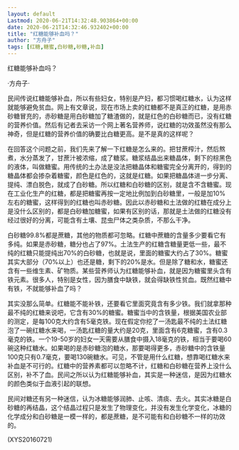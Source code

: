 ```yaml
---
layout: default
Lastmod: 2020-06-21T14:32:48.903864+00:00
date: 2020-06-21T14:32:46.932402+00:00
title: "红糖能够补血吗？"
author: "方舟子"
tags: [红糖,糖蜜,白砂糖,砂糖,补血]
---
```


红糖能够补血吗？

·方舟子·

民间传说红糖能够补血，所以有些妇女，特别是产妇，都习惯喝红糖水，认为这样就能够避免贫血。网上有文章说，现在市场上卖的红糖都不是真正的红糖，是用赤砂糖冒充的，赤砂糖是用白砂糖加了糖渣做的，就是红色的白砂糖而已，没有红糖的营养价值。然后有记者去采访一个网上著名营养师，说红糖的功效虽然没有那么神奇，但是红糖的营养价值的确要比白糖更高。是不是真的这样呢？

在回答这个问题之前，我们先来了解一下红糖是怎么来的。把甘蔗榨汁，然后熬煮，水分蒸发了，甘蔗汁被浓缩，成了糖浆。糖浆结晶出来糖晶体，剩下的棕黑色的液体，叫做糖蜜。用传统的土办法是没法把糖晶体和糖蜜完全分离开的，得到的糖晶体都会掺杂着糖蜜，颜色是红色的，这就是红糖。如果把糖晶体进一步分离、提纯、漂白脱色，就成了白砂糖。所以红糖和白砂糖的区别，就是含不含糖蜜。现在工业化生产的红糖，都是把糖蜜再按一定地比例加到白砂糖里，一般是加10%左右的糖蜜，这样得到的红糖也叫赤砂糖。因此以赤砂糖和土法做的红糖在成分上是没什么区别的，都是白砂糖加糖蜜，如果有区别的话，那就是土法做的红糖没有经过很好的分离，可能含有土壤、昆虫尸体之类杂质，不那么干净。

白砂糖99.8%都是蔗糖，其他的物质都可忽略。红糖中蔗糖的含量多少要看它有多纯。如果是赤砂糖，糖分也占了97%。土法生产的红糖含糖量更低一些，最不纯的红糖只能提纯出70%的白砂糖，也就是说，里面的糖蜜大约占了30%。糖蜜其实大部分（70%以上）也还是糖，剩下的20%是水。但是除了糖和水，糖蜜还含有一些维生素、矿物质。某些营养师认为红糖能够补血，就是因为糖蜜里头含有铁元素。很多人，特别是女性，因为膳食中缺铁，就会得缺铁性贫血。既然红糖中有铁，不就能够补血了吗？

其实没那么简单。红糖能不能补铁，还要看它里面究竟含有多少铁。我们就拿那种最不纯的红糖来说吧，它含有30%的糖蜜。糖蜜当中的含铁量，根据美国农业部的测定，是每100克大约含有5毫克铁。现在假定你挖了一汤匙最不纯的土法红糖泡了一碗红糖水来喝，一汤匙红糖的量大约是20克，里面含有6克糖蜜，含有0.3毫克的铁。一个19-50岁的妇女一天需要从膳食中摄入18毫克的铁，相当于要喝60碗这种红糖水。如果喝的是赤砂糖泡的糖水，那要喝得更多，赤砂糖中的含铁量100克只有0.7毫克，要喝130碗糖水。可见，不管是用什么红糖，想靠喝红糖水来补血是不可行的。红糖中的营养素都可以忽略不计，红糖和白砂糖在营养上没什么区别，补不了血。民间之所以认为红糖能够补血，其实是一种迷信，是因为红糖水的颜色类似于血液引起的联想。

民间对糖还有另一种迷信，认为冰糖能够润肺、止咳、清痰、去火。其实冰糖是白砂糖的再结晶，这个结晶过程只是发生了物理变化，并没有发生化学变化，冰糖的化学成分和白砂糖是一模一样的，都是蔗糖，是不可能有和白砂糖不一样的功效的。

(XYS20160721)

